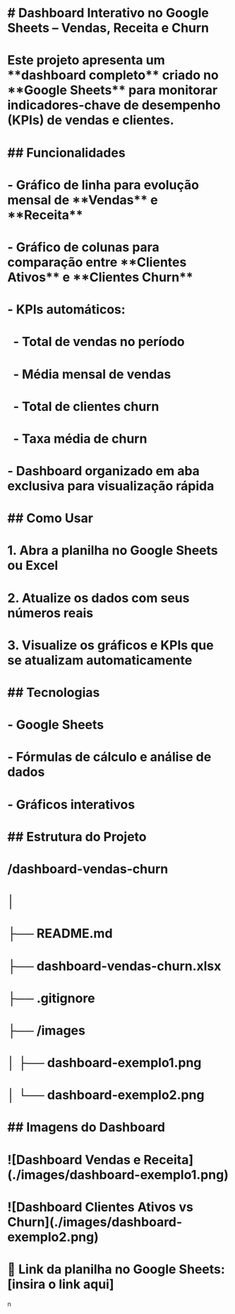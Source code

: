 # \# Dashboard Interativo no Google Sheets – Vendas, Receita e Churn

# 

# Este projeto apresenta um \*\*dashboard completo\*\* criado no \*\*Google Sheets\*\* para monitorar indicadores-chave de desempenho (KPIs) de vendas e clientes.

# 

# \## Funcionalidades

# 

# \- Gráfico de linha para evolução mensal de \*\*Vendas\*\* e \*\*Receita\*\*

# \- Gráfico de colunas para comparação entre \*\*Clientes Ativos\*\* e \*\*Clientes Churn\*\*

# \- KPIs automáticos:

# &nbsp; - Total de vendas no período

# &nbsp; - Média mensal de vendas

# &nbsp; - Total de clientes churn

# &nbsp; - Taxa média de churn

# \- Dashboard organizado em aba exclusiva para visualização rápida

# 

# \## Como Usar

# 

# 1\. Abra a planilha no Google Sheets ou Excel

# 2\. Atualize os dados com seus números reais

# 3\. Visualize os gráficos e KPIs que se atualizam automaticamente

# 

# \## Tecnologias

# 

# \- Google Sheets

# \- Fórmulas de cálculo e análise de dados

# \- Gráficos interativos

# 

# \## Estrutura do Projeto

# 

# /dashboard-vendas-churn

# │

# ├── README.md

# ├── dashboard-vendas-churn.xlsx

# ├── .gitignore

# ├── /images

# │ ├── dashboard-exemplo1.png

# │ └── dashboard-exemplo2.png

# 

# \## Imagens do Dashboard

# 

# !\[Dashboard Vendas e Receita](./images/dashboard-exemplo1.png)

# !\[Dashboard Clientes Ativos vs Churn](./images/dashboard-exemplo2.png)

# 

# 🔗 Link da planilha no Google Sheets: \[insira o link aqui]

n

